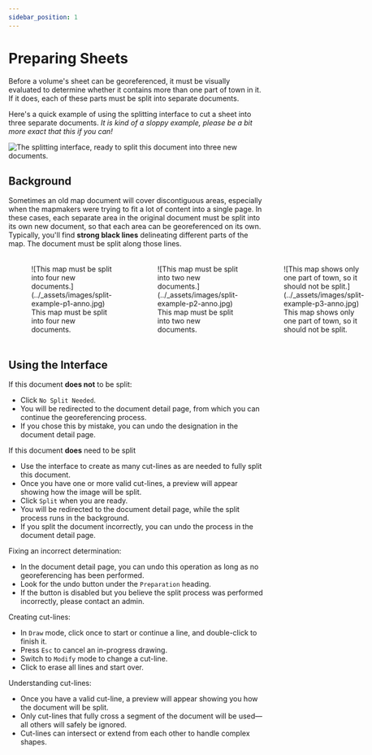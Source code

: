 ```yaml
---
sidebar_position: 1
---
```


# Preparing Sheets

Before a volume's sheet can be georeferenced, it must be visually evaluated to determine whether it contains more than one part of town in it. If it does, each of these parts must be split into separate documents.

Here's a quick example of using the splitting interface to cut a sheet into three separate documents. *It is kind of a sloppy example, please be a bit more exact that this if you can!*

![The splitting interface, ready to split this document into three new documents.](../_assets/images/alex-split.gif)

## Background

Sometimes an old map document will cover discontiguous areas, especially when the mapmakers were trying to
fit a lot of content into a single page. In these cases, each separate area in the original document must be split into
its own new document, so that each area can be georeferenced on its own. Typically, you'll find
**strong black lines** delineating different parts of the map. The document must be split along those lines.
	<!-- <img width="100%" src="https://oldinsurancemaps.net/static/img/split-example-p1-anno.jpg" /> -->


<div markdown="span" style="display:flex; flex-direction:row;">
	<figure markdown="span" style="width:33%; padding:5px;">
		![This map must be split into four new documents.](../_assets/images/split-example-p1-anno.jpg)
		<figcaption>This map must be split into four new documents.</figcaption>
	</figure>
	<figure markdown="span" style="width:33%; padding:5px;">
		![This map must be split into two new documents.](../_assets/images/split-example-p2-anno.jpg)
		<figcaption>This map must be split into two new documents.</figcaption>
	</figure>
	<figure markdown="span" style="width:33%; padding:5px;">
		![This map shows only one part of town, so it should not be split.](../_assets/images/split-example-p3-anno.jpg)
		<figcaption>This map shows only one part of town, so it should not be split.</figcaption>
	</figure>
</div>

## Using the Interface

If this document **does not** to be split:

- Click <code>No Split Needed</code>.
- You will be redirected to the document detail page, from which you can continue the georeferencing process.
- If you chose this by mistake, you can undo the designation in the document detail page.

If this document **does** need to be split

- Use the interface to create as many cut-lines as are needed to fully split this document.
- Once you have one or more valid cut-lines, a preview will appear showing how the image will be split.
- Click <code>Split</code> when you are ready.
- You will be redirected to the document detail page, while the split process runs in the background.
- If you split the document incorrectly, you can undo the process in the document detail page.

Fixing an incorrect determination:

- In the document detail page, you can undo this operation as long as no georeferencing has been performed.
- Look for the undo <i class="fa fa-undo"></i> button under the <code>Preparation</code> heading.
- If the button is disabled but you believe the split process was performed incorrectly, please contact an admin.

Creating cut-lines:

- In <code>Draw</code> mode, click once to start or continue a line, and double-click to finish it.
- Press <code>Esc</code> to cancel an in-progress drawing.
- Switch to <code>Modify</code> mode to change a cut-line.
- Click <i class="fa fa-refresh"></i> to erase all lines and start over.

Understanding cut-lines:

- Once you have a valid cut-line, a preview will appear showing you how the document will be split.
- Only cut-lines that fully cross a segment of the document will be used&mdash;all others will safely be ignored.
- Cut-lines can intersect or extend from each other to handle complex shapes.
